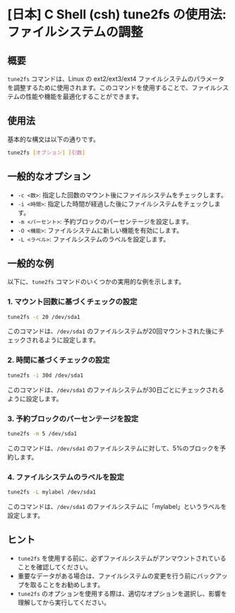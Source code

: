 # [日本] C Shell (csh) tune2fs の使用法: ファイルシステムの調整

## 概要
`tune2fs` コマンドは、Linux の ext2/ext3/ext4 ファイルシステムのパラメータを調整するために使用されます。このコマンドを使用することで、ファイルシステムの性能や機能を最適化することができます。

## 使用法
基本的な構文は以下の通りです。

```bash
tune2fs [オプション] [引数]
```

## 一般的なオプション
- `-c <数>`: 指定した回数のマウント後にファイルシステムをチェックします。
- `-i <時間>`: 指定した時間が経過した後にファイルシステムをチェックします。
- `-m <パーセント>`: 予約ブロックのパーセンテージを設定します。
- `-O <機能>`: ファイルシステムに新しい機能を有効にします。
- `-L <ラベル>`: ファイルシステムのラベルを設定します。

## 一般的な例
以下に、`tune2fs` コマンドのいくつかの実用的な例を示します。

### 1. マウント回数に基づくチェックの設定
```bash
tune2fs -c 20 /dev/sda1
```
このコマンドは、`/dev/sda1` のファイルシステムが20回マウントされた後にチェックされるように設定します。

### 2. 時間に基づくチェックの設定
```bash
tune2fs -i 30d /dev/sda1
```
このコマンドは、`/dev/sda1` のファイルシステムが30日ごとにチェックされるように設定します。

### 3. 予約ブロックのパーセンテージを設定
```bash
tune2fs -m 5 /dev/sda1
```
このコマンドは、`/dev/sda1` のファイルシステムに対して、5%のブロックを予約します。

### 4. ファイルシステムのラベルを設定
```bash
tune2fs -L mylabel /dev/sda1
```
このコマンドは、`/dev/sda1` のファイルシステムに「mylabel」というラベルを設定します。

## ヒント
- `tune2fs` を使用する前に、必ずファイルシステムがアンマウントされていることを確認してください。
- 重要なデータがある場合は、ファイルシステムの変更を行う前にバックアップを取ることをお勧めします。
- `tune2fs` のオプションを使用する際は、適切なオプションを選択し、影響を理解してから実行してください。